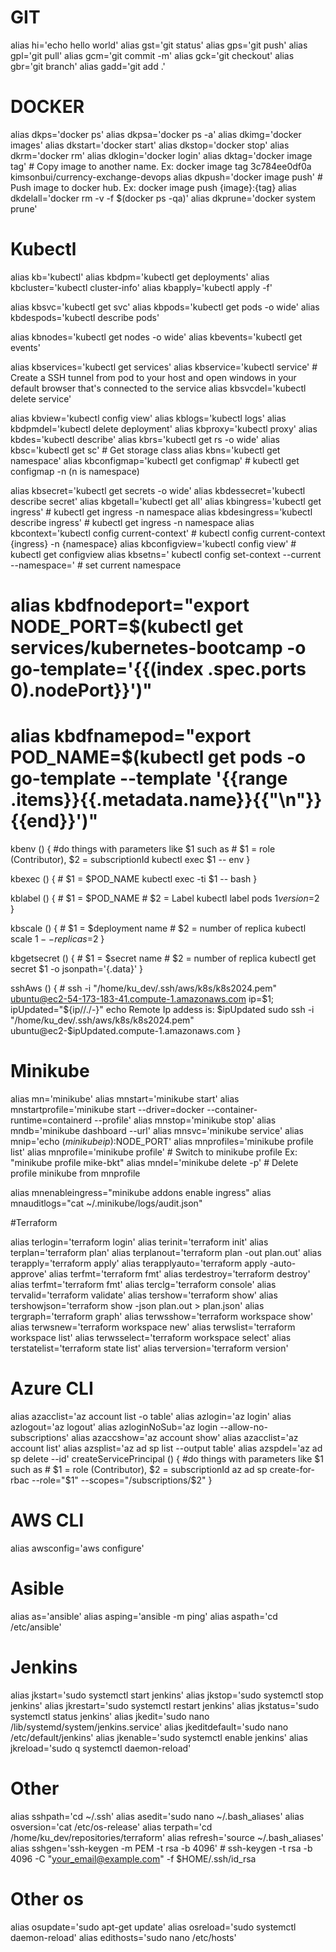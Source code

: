 # GIT
alias hi='echo hello world'
alias gst='git status'
alias gps='git push'
alias gpl='git pull'
alias gcm='git commit -m'
alias gck='git checkout'
alias gbr='git branch'
alias gadd='git add .'

# DOCKER

alias dkps='docker ps'
alias dkpsa='docker ps -a'
alias dkimg='docker images'
alias dkstart='docker start'
alias dkstop='docker stop'
alias dkrm='docker rm'
alias dklogin='docker login'
alias dktag='docker image tag' # Copy image to another name. Ex: docker image tag 3c784ee0df0a kimsonbui/currency-exchange-devops
alias dkpush='docker image push' # Push image to docker hub. Ex: docker image push {image}:{tag}
alias dkdelall='docker rm -v -f $(docker ps -qa)'
alias dkprune='docker system prune'


# Kubectl
alias kb='kubectl'
alias kbdpm='kubectl get deployments'
alias kbcluster='kubectl cluster-info'
alias kbapply='kubectl apply -f'


alias kbsvc='kubectl get svc'
alias kbpods='kubectl get pods -o wide'
alias kbdespods='kubectl describe pods'

alias kbnodes='kubectl get nodes -o wide'
alias kbevents='kubectl get events'

alias kbservices='kubectl get services'
alias kbservice='kubectl service' # Create a SSH tunnel from pod to your host and open windows in your default browser that's connected to the service
alias kbsvcdel='kubectl delete service'

alias kbview='kubectl config view'
alias kblogs='kubectl logs'
alias kbdpmdel='kubectl delete deployment'
alias kbproxy='kubectl proxy'
alias kbdes='kubectl describe'
alias kbrs='kubectl get rs -o wide'
alias kbsc='kubectl get sc' # Get storage class
alias kbns='kubectl get namespace'
alias kbconfigmap='kubectl get configmap' # kubectl get configmap -n (n is namespace)


alias kbsecret='kubectl get secrets -o wide'
alias kbdessecret='kubectl describe secret'
alias kbgetall='kubectl get all'
alias kbingress='kubectl get ingress' # kubectl get ingress -n namespace
alias kbdesingress='kubectl describe ingress' # kubectl get ingress -n namespace
alias kbcontext='kubectl config current-context' # kubectl config current-context {ingress} -n {namespace}
alias kbconfigview='kubectl config view' # kubectl get configview
alias kbsetns=' kubectl config set-context --current --namespace=' # set current namespace




# alias kbdfnodeport="export NODE_PORT=$(kubectl get services/kubernetes-bootcamp -o go-template='{{(index .spec.ports 0).nodePort}}')"
# alias kbdfnamepod="export POD_NAME=$(kubectl get pods -o go-template --template '{{range .items}}{{.metadata.name}}{{"\n"}}{{end}}')"



kbenv () {
    #do things with parameters like $1 such as
    # $1 = role (Contributor), $2 = subscriptionId
    kubectl exec $1 -- env
}

kbexec () {
    # $1 = $POD_NAME
    kubectl exec -ti $1 -- bash
}

kblabel () {
    # $1 = $POD_NAME
    # $2 = Label
    kubectl label pods $1 version=$2
}

kbscale () {
    # $1 = $deployment name
    # $2 = number of replica
    kubectl scale $1 --replicas=$2
}

kbgetsecret () {
    # $1 = $secret name
    # $2 = number of replica
    kubectl get secret $1 -o jsonpath='{.data}'
}

sshAws () {
    # ssh -i "/home/ku_dev/.ssh/aws/k8s/k8s2024.pem" ubuntu@ec2-54-173-183-41.compute-1.amazonaws.com
    ip=$1;
    ipUpdated="${ip//./-}"
    echo Remote Ip addess is: $ipUpdated
    sudo ssh -i "/home/ku_dev/.ssh/aws/k8s/k8s2024.pem" ubuntu@ec2-$ipUpdated.compute-1.amazonaws.com
}


# Minikube
alias mn='minikube'
alias mnstart='minikube start'
alias mnstartprofile='minikube start --driver=docker --container-runtime=containerd --profile'
alias mnstop='minikube stop'
alias mndb='minikube dashboard --url'
alias mnsvc='minikube service'
alias mnip='echo $(minikube ip):$NODE_PORT'
alias mnprofiles='minikube profile list'
alias mnprofile='minikube profile' # Switch to minikube profile Ex: "minikube profile mike-bkt"
alias mndel='minikube delete -p' # Delete profile minikube from mnprofile

alias mnenableingress="minikube addons enable ingress"
alias mnauditlogs="cat ~/.minikube/logs/audit.json"



#Terraform

alias terlogin='terraform login'
alias terinit='terraform init'
alias terplan='terraform plan'
alias terplanout='terraform plan -out plan.out'
alias terapply='terraform apply'
alias terapplyauto='terraform apply -auto-approve'
alias terfmt='terraform fmt'
alias terdestroy='terraform destroy'
alias terfmt='terraform fmt'
alias terclg='terraform console'
alias tervalid='terraform validate'
alias tershow='terraform show'
alias tershowjson='terraform show -json plan.out > plan.json'
alias tergraph='terraform graph'
alias terwsshow='terraform workspace show'
alias terwsnew='terraform workspace new'
alias terwslist='terraform workspace list'
alias terwsselect='terraform workspace select'
alias terstatelist='terraform state list'
alias terversion='terraform version'


# Azure CLI
alias azacclist='az account list -o table'
alias azlogin='az login'
alias azlogout='az logout'
alias azloginNoSub='az login --allow-no-subscriptions'
alias azaccshow='az account show'
alias azacclist='az account list'
alias azsplist='az ad sp list --output table'
alias azspdel='az ad sp delete --id'
createServicePrincipal () {
    #do things with parameters like $1 such as
    # $1 = role (Contributor), $2 = subscriptionId
    az ad sp create-for-rbac --role="$1" --scopes="/subscriptions/$2"
}

# AWS CLI
alias awsconfig='aws configure'

# Asible
alias as='ansible'
alias asping='ansible -m ping'
alias aspath='cd /etc/ansible'


# Jenkins
alias jkstart='sudo systemctl start jenkins'
alias jkstop='sudo systemctl stop jenkins'
alias jkrestart='sudo systemctl restart jenkins'
alias jkstatus='sudo systemctl status jenkins'
alias jkedit='sudo nano /lib/systemd/system/jenkins.service'
alias jkeditdefault='sudo nano /etc/default/jenkins'
alias jkenable='sudo systemctl enable jenkins'
alias jkreload='sudo q systemctl daemon-reload'


# Other

alias sshpath='cd ~/.ssh'
alias asedit='sudo nano ~/.bash_aliases'
alias osversion='cat /etc/os-release'
alias terpath='cd /home/ku_dev/repositories/terraform'
alias refresh='source ~/.bash_aliases'
alias sshgen='ssh-keygen -m PEM -t rsa -b 4096' # ssh-keygen -t rsa -b 4096 -C "your_email@example.com" -f $HOME/.ssh/id_rsa


# Other os
alias osupdate='sudo apt-get update'
alias osreload='sudo systemctl daemon-reload'
alias edithosts='sudo nano /etc/hosts'